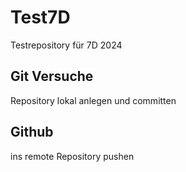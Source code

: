 # Test7D
Testrepository für 7D 2024
## Git Versuche
Repository lokal anlegen und committen
## Github
ins remote Repository pushen
